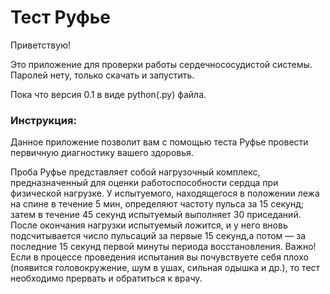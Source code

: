 # Тест Руфье
Приветствую!

Это приложение для проверки работы сердечнососудистой системы.
Паролей нету, только скачать и запустить.

Пока что версия 0.1 в виде python(.py) файла.

### Инструкция:

  Данное приложение позволит вам с помощью теста Руфье провести первичную диагностику вашего здоровья. 
  
  Проба Руфье представляет собой нагрузочный комплекс, предназначенный для оценки работоспособности сердца при физической нагрузке. У испытуемого, находящегося в положении лежа на спине в течение 5 мин, определяют частоту пульса за 15 секунд; затем в течение 45 секунд испытуемый выполняет 30 приседаний. После окончания нагрузки испытуемый ложится, и у него вновь подсчитывается число пульсаций за первые 15 секунд,а потом — за последние 15 секунд первой минуты периода восстановления. Важно! Если в процессе проведения испытания вы почувствуете себя плохо (появится головокружение, шум в ушах, сильная одышка и др.), то тест необходимо прервать и обратиться к врачу.
